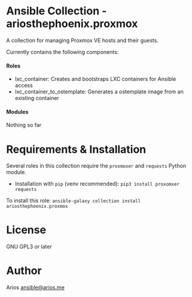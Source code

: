 # Ansible Collection - ariosthephoenix.proxmox

A collection for managing Proxmox VE hosts and their guests.

Currently contains the following components:

#### Roles

- lxc_container: Creates and bootstraps LXC containers for Ansible access
- lxc_container_to_ostemplate: Generates a ostemplate image from an existing container

#### Modules

Nothing so far

# Requirements & Installation

Several roles in this collection require the `proxmoxer` and `requests` Python module.

- Installation with `pip` (venv recommended): `pip3 install proxomxer requests`

To install this role: `ansible-galaxy collection install ariosthephoenix.proxmox`

# License

GNU GPL3 or later

# Author

Arios <ansible@arios.me>
